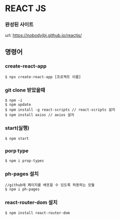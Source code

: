 # REACT JS

### 완성된 사이트

url: https://nobodyjbj.github.io/reactjs/

## 명령어

### create-react-app

```
$ npx create-react-app [프로젝트 이름]
```

### git clone 받았을때

```
$ npm -i
$ npm update
$ npm install -g react-scripts // react-scripts 설치
$ npm install axios // axios 설치
```

### start(실행)

```
$ npm start
```

### porp type

```
$ npm i prop-types
```

### ph-pages 설치

```
//github에 페이지를 배포할 수 있도록 허용하는 모듈
$ npm i ph-pages
```

### react-router-dom 설치

```
$ npm install react-router-dom
```
